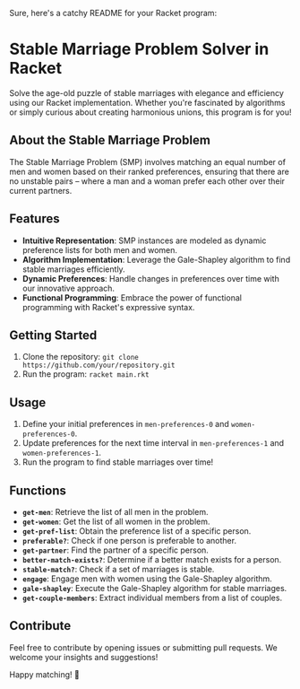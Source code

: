 Sure, here's a catchy README for your Racket program:

# Stable Marriage Problem Solver in Racket

Solve the age-old puzzle of stable marriages with elegance and efficiency using our Racket implementation. Whether you're fascinated by algorithms or simply curious about creating harmonious unions, this program is for you!

## About the Stable Marriage Problem

The Stable Marriage Problem (SMP) involves matching an equal number of men and women based on their ranked preferences, ensuring that there are no unstable pairs – where a man and a woman prefer each other over their current partners.

## Features

- **Intuitive Representation**: SMP instances are modeled as dynamic preference lists for both men and women.
- **Algorithm Implementation**: Leverage the Gale-Shapley algorithm to find stable marriages efficiently.
- **Dynamic Preferences**: Handle changes in preferences over time with our innovative approach.
- **Functional Programming**: Embrace the power of functional programming with Racket's expressive syntax.

## Getting Started

1. Clone the repository: `git clone https://github.com/your/repository.git`
2. Run the program: `racket main.rkt`

## Usage

1. Define your initial preferences in `men-preferences-0` and `women-preferences-0`.
2. Update preferences for the next time interval in `men-preferences-1` and `women-preferences-1`.
3. Run the program to find stable marriages over time!

## Functions

- **`get-men`**: Retrieve the list of all men in the problem.
- **`get-women`**: Get the list of all women in the problem.
- **`get-pref-list`**: Obtain the preference list of a specific person.
- **`preferable?`**: Check if one person is preferable to another.
- **`get-partner`**: Find the partner of a specific person.
- **`better-match-exists?`**: Determine if a better match exists for a person.
- **`stable-match?`**: Check if a set of marriages is stable.
- **`engage`**: Engage men with women using the Gale-Shapley algorithm.
- **`gale-shapley`**: Execute the Gale-Shapley algorithm for stable marriages.
- **`get-couple-members`**: Extract individual members from a list of couples.

## Contribute

Feel free to contribute by opening issues or submitting pull requests. We welcome your insights and suggestions!

Happy matching! 🌟
